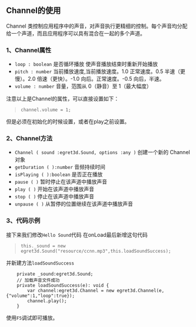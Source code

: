 ## Channel的使用

Channel 类控制应用程序中的声音，对声音执行更精细的控制。每个声音均分配给一个声道，而且应用程序可以具有混合在一起的多个声道。

### 1、Channel属性

* `loop : boolean` 是否循环播放 使声音播放结束时重新开始播放
* `pitch : number` 当前播放速度,当前播放速度。1.0 正常速度。0.5 半速（更慢）。2.0 倍速（更快）。-1.0 向后。正常速度。-0.5 向后，半速。
* `volume : number` 音量，范围从 0（静音）至 1（最大幅度）

注意以上是Channel的属性，可以直接设置如下：
> `channel.volume = 1;`

但是必须在初始化的时候设置，或者在play之前设置。
### 2、Channel方法

	
* `Channel ( sound :egret3d.Sound, options :any )` 创建一个新的 Channel 对象
* `getDuration ( ):number` 音频持续时间
* `isPlaying ( ):boolean` 是否正在播放
* `pause ( )` 暂时停止在该声道中播放声音
* `play ( )` 开始在该声道中播放声音
* `stop ( )` 停止在该声道中播放声音
* `unpause ( )` 从暂停的位置继续在该声道中播放声音

### 3、代码示例

接下来我们修改`Hello Sound`代码
在onLoad最后新增这句代码
> `this._sound = new egret3d.Sound("resource/ccnn.mp3",this.loadSoundSuccess);`

并新建方法`loadSoundSuccess`
```
    private _sound:egret3d.Sound;
    // 加载声音文件成功
    private loadSoundSuccess(e): void {
        var channel:egret3d.Channel = new egret3d.Channel(e,{"volume":1,"loop":true});
        channel.play();
    }
```
使用`F5`调试即可播放。

